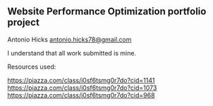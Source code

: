 ## Website Performance Optimization portfolio project

Antonio Hicks
antonio.hicks78@gmail.com

I understand that all work submitted is mine.

Resources used:

https://piazza.com/class/i0sf6tsmg0r7do?cid=1141
https://piazza.com/class/i0sf6tsmg0r7do?cid=1073
https://piazza.com/class/i0sf6tsmg0r7do?cid=968


